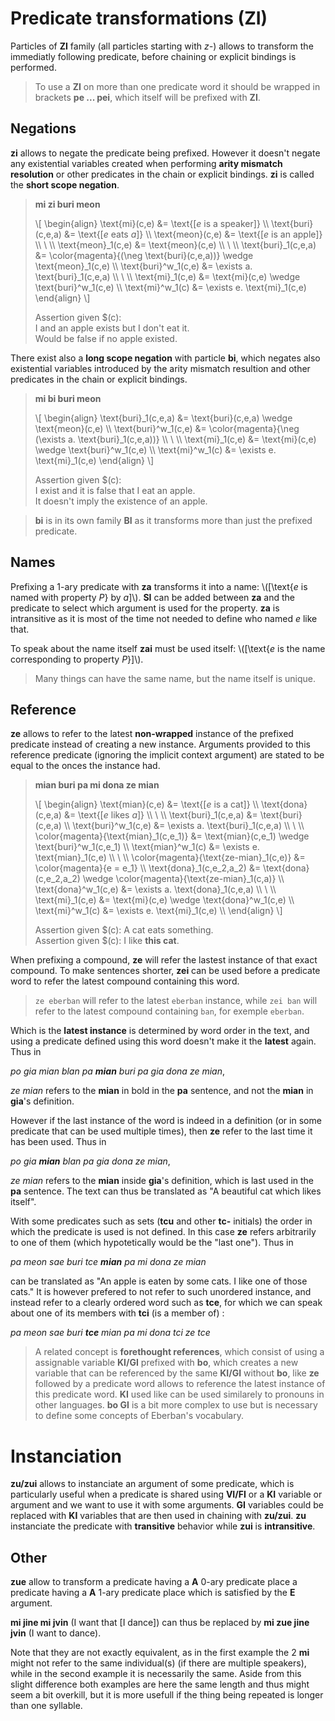 # Predicate transformations (ZI)

Particles of __ZI__ family (all particles starting with _z-_) allows to
transform the immediatly following predicate, before chaining or explicit
bindings is performed.

> To use a __ZI__ on more than one predicate word it should be wrapped in
> brackets __pe ... pei__, which itself will be prefixed with __ZI__.

## Negations

__zi__ allows to negate the predicate being prefixed. However it doesn't
negate any existential variables created when performing __arity mismatch
resolution__ or other predicates in the chain or explicit bindings. __zi__
is called the __short scope negation__.

> __mi zi buri meon__
>
> \\[ \begin{align}
> \text{mi}(c,e)       &= \text{[$e$ is a speaker]} \\\\
> \text{buri}(c,e,a)   &= \text{[$e$ eats $a$]} \\\\
> \text{meon}(c,e)     &= \text{[$e$ is an apple]} \\\\
> \\ \\\\
> \text{meon}_1(c,e)   &= \text{meon}(c,e) \\\\
> \\ \\\\
> \text{buri}_1(c,e,a) &= \color{magenta}{(\neg \text{buri}(c,e,a))} \wedge \text{meon}_1(c,e) \\\\
> \text{buri}^w_1(c,e) &= \exists a. \text{buri}_1(c,e,a) \\\\
> \\ \\\\
> \text{mi}_1(c,e)     &= \text{mi}(c,e) \wedge \text{buri}^w_1(c,e) \\\\
> \text{mi}^w_1(c)     &= \exists e. \text{mi}_1(c,e)
> \end{align} \\]
> 
> Assertion given $(c):\
> I and an apple exists but I don't eat it.\
> Would be false if no apple existed.

There exist also a __long scope negation__ with particle __bi__, which negates
also existential variables introduced by the arity mismatch resultion and other
predicates in the chain or explicit bindings.

> __mi bi buri meon__
>
> \\[ \begin{align}
> \text{buri}_1(c,e,a) &= \text{buri}(c,e,a) \wedge \text{meon}(c,e) \\\\
> \text{buri}^w_1(c,e) &= \color{magenta}{\neg (\exists a. \text{buri}_1(c,e,a))} \\\\
> \\ \\\\
> \text{mi}_1(c,e)     &= \text{mi}(c,e) \wedge \text{buri}^w_1(c,e) \\\\
> \text{mi}^w_1(c)     &= \exists e. \text{mi}_1(c,e)
> \end{align} \\]
> 
> Assertion given $(c):\
> I exist and it is false that I eat an apple.\
> It doesn't imply the existence of an apple.

> __bi__ is in its own family __BI__ as it transforms more than just the prefixed
> predicate.

## Names

Prefixing a 1-ary predicate with __za__ transforms it into a name:
\\([\text{$e$ is named with property $P$} by $a$]\\). __SI__ can be added between
__za__ and the predicate to select which argument is used for the property.
__za__ is intransitive as it is most of the time not needed to define who named
$e$ like that.

To speak about the name itself __zai__ must be used itself:
\\([\text{$e$ is the name corresponding to property $P$}]\\).

> Many things can have the same name, but the name itself is unique.

## Reference

__ze__ allows to refer to the latest __non-wrapped__ instance of the prefixed
predicate instead of creating a new instance. Arguments provided to this
reference predicate (ignoring the implicit context argument) are stated to be
equal to the onces the instance had.

> __mian buri
> pa mi dona ze mian__
>
> \\[ \begin{align}
> \text{mian}(c,e)                         &= \text{[$e$ is a cat]} \\\\
> \text{dona}(c,e,a)                       &= \text{[$e$ likes $a$]} \\\\
> \\ \\\\
> \text{buri}_1(c,e,a)                     &= \text{buri}(c,e,a) \\\\
> \text{buri}^w_1(c,e)                     &= \exists a. \text{buri}_1(c,e,a) \\\\
> \\ \\\\
> \color{magenta}{\text{mian}_1(c,e_1)}    &= \text{mian}(c,e_1) \wedge \text{buri}^w_1(c,e_1) \\\\
> \text{mian}^w_1(c)                       &= \exists e. \text{mian}_1(c,e) \\\\
> \\ \\\\
> \color{magenta}{\text{ze-mian}_1(c,e)}   &= \color{magenta}{e = e_1} \\\\
> \text{dona}_1(c,e_2,a_2)                 &= \text{dona}(c,e_2,a_2) \wedge \color{magenta}{\text{ze-mian}_1(c,a)} \\\\
> \text{dona}^w_1(c,e)                     &= \exists a. \text{dona}_1(c,e,a) \\\\
> \\ \\\\
> \text{mi}_1(c,e)                         &= \text{mi}(c,e) \wedge \text{dona}^w_1(c,e) \\\\
> \text{mi}^w_1(c)                         &= \exists e. \text{mi}_1(c,e) \\\\
> \end{align} \\]
>
> Assertion given $(c): A cat eats something.\
> Assertion given $(c): I like __this cat__.

When prefixing a compound, __ze__ will refer the lastest instance of that
exact compound. To make sentences shorter, __zei__ can be used before a
predicate word to refer the latest compound containing this word.

> `ze eberban` will refer to the latest `eberban` instance, while `zei ban` will
> refer to the latest compound containing `ban`, for exemple `eberban`.

Which is the __latest instance__ is determined by word order in the text, and
using a predicate defined using this word doesn't make it the __latest__ again.
Thus in

_po gia mian blan pa __mian__ buri pa gia dona ze mian_,

_ze mian_ refers to the __mian__ in bold in the __pa__ sentence, and not the
__mian__ in __gia__'s definition.

However if the last instance of the word is indeed in a definition (or in some
predicate that can be used multiple times), then __ze__ refer to the last time
it has been used. Thus in

_po gia __mian__ blan pa gia dona ze mian_,

_ze mian_ refers to the __mian__ inside __gia__'s definition, which is last
used in the __pa__ sentence. The text can thus be translated as
"A beautiful cat which likes itself".

With some predicates such as sets (__tcu__ and other __tc-__ initials) the
order in which the predicate is used is not defined. In this case __ze__ refers
arbitrarily to one of them (which hypotetically would be the "last one"). Thus
in

_pa meon sae buri tce __mian__ pa mi dona ze mian_

can be translated as "An apple is eaten by some cats. I like one of those
cats." It is however prefered to not refer to such unordered instance, and
instead refer to a clearly ordered word such as __tce__, for which we can speak
about one of its members with __tci__ (is a member of) :

_pa meon sae buri __tce__ mian pa mi dona tci ze tce_

> A related concept is __forethought references__, which consist of using a
> assignable variable __KI/GI__ prefixed with __bo__, which creates a new
> variable that can be referenced by the same __KI/GI__ without __bo__, like
> __ze__ followed by a predicate word allows to reference the latest instance of
> this predicate word. __KI__ used like can be used similarely to pronouns
> in other languages. __bo GI__ is a bit more complex to use but is necessary
> to define some concepts of Eberban's vocabulary.

# Instanciation

__zu/zui__ allows to instanciate an argument of some predicate, which is
particularly useful when a predicate is shared using __VI/FI__ or a __KI__
variable or argument and we want to use it with some arguments. __GI__ variables
could be replaced with __KI__ variables that are then used in chaining with
__zu/zui__. __zu__ instanciate the predicate with __transitive__ behavior while
__zui__ is __intransitive__.

## Other

__zue__ allow to transform a predicate having a __A__ 0-ary predicate place a
predicate having a __A__ 1-ary predicate place which is satisfied by the __E__
argument.

__mi jine mi jvin__ (I want that [I dance]) can thus be replaced by __mi zue
jine jvin__ (I want to dance).

Note that they are not exactly equivalent, as in the first example the 2 __mi__
might not refer to the same individual(s) (if there are multiple speakers),
while in the second example it is necessarily the same. Aside from this slight
difference both examples are here the same length and thus might seem a bit
overkill, but it is more usefull if the thing being repeated is longer than one
syllable.